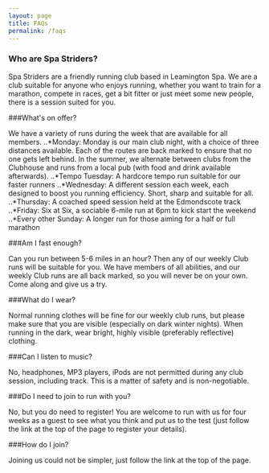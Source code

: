```yaml
---
layout: page
title: FAQs
permalink: /faqs
---
```

### Who are Spa Striders?

Spa Striders are a friendly running club based in Leamington Spa. We are a club suitable for anyone who enjoys running, whether you want to train for a marathon, compete in races, get a bit fitter or just meet some new people, there is a session suited for you.

###What's on offer?

We have a variety of runs during the week that are available for all members.
..*Monday: Monday is our main club night, with a choice of three distances available. Each of the routes are back marked to ensure that no one gets left behind. In the summer, we alternate between clubs from the Clubhouse and runs from a local pub (with food and drink available afterwards).
..*Tempo Tuesday: A hardcore tempo run suitable for our faster runners
..*Wednesday: A different session each week, each designed to boost you running efficiency. Short, sharp and suitable for all.
..*Thursday: A coached speed session held at the Edmondscote track
..*Friday: Six at Six, a sociable 6-mile run at 6pm to kick start the weekend
..*Every other Sunday: A longer run for those aiming for a half or full marathon

###Am I fast enough?

Can you run between 5-6 miles in an hour? Then any of our weekly Club runs will be suitable for you. We have members of all abilities, and our weekly Club runs are all back marked, so you will never be on your own. Come along and give us a try.

###What do I wear?
 
Normal running clothes will be fine for our weekly club runs, but please make sure that you are visible (especially on dark winter nights). When running in the dark, wear bright, highly visible (preferably reflective) clothing.

###Can I listen to music?

No, headphones, MP3 players, iPods are not permitted during any club session, including track. This is a matter of safety and is non-negotiable.

###Do I need to join to run with you?

No, but you do need to register! You are welcome to run with us for four weeks as a guest to see what you think and put us to the test (just follow the link at the top of the page to register your details).

###How do I join?

Joining us could not be simpler, just follow the link at the top of the page.

